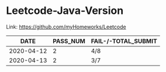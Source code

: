 # Leetcode-Java-Version

Link: https://github.com/myHomeworks/Leetcode

| DATE       | PASS_NUM | FAIL-/-TOTAL_SUBMIT |
| ---------- | -------- | ------------------- |
| 2020-04-12 | 2        | 4/8                 |
| 2020-04-13 | 2        | 3/7                 |


